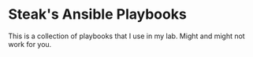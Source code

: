 # Steak's Ansible Playbooks

This is a collection of playbooks that I use in my lab. Might and might not work for you.